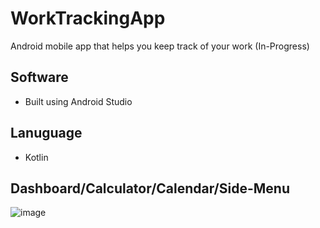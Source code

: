 # WorkTrackingApp
Android mobile app that helps you keep track of your work (In-Progress)

## Software 
- Built using Android Studio

## Lanuguage
- Kotlin

## Dashboard/Calculator/Calendar/Side-Menu
![image](https://user-images.githubusercontent.com/38359318/62581716-05899600-b878-11e9-93b3-864d08a16ef9.jpg)


